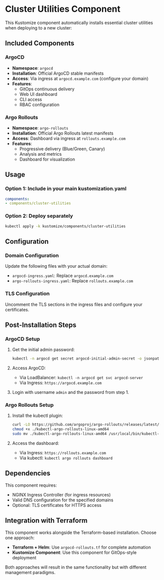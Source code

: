 # Cluster Utilities Component

This Kustomize component automatically installs essential cluster utilities when deploying to a new cluster:

## Included Components

### ArgoCD
- **Namespace**: `argocd`
- **Installation**: Official ArgoCD stable manifests
- **Access**: Via ingress at `argocd.example.com` (configure your domain)
- **Features**:
  - GitOps continuous delivery
  - Web UI dashboard
  - CLI access
  - RBAC configuration

### Argo Rollouts
- **Namespace**: `argo-rollouts`
- **Installation**: Official Argo Rollouts latest manifests
- **Access**: Dashboard via ingress at `rollouts.example.com`
- **Features**:
  - Progressive delivery (Blue/Green, Canary)
  - Analysis and metrics
  - Dashboard for visualization

## Usage

### Option 1: Include in your main kustomization.yaml
```yaml
components:
- components/cluster-utilities
```

### Option 2: Deploy separately
```bash
kubectl apply -k kustomize/components/cluster-utilities
```

## Configuration

### Domain Configuration
Update the following files with your actual domain:
- `argocd-ingress.yaml`: Replace `argocd.example.com`
- `argo-rollouts-ingress.yaml`: Replace `rollouts.example.com`

### TLS Configuration
Uncomment the TLS sections in the ingress files and configure your certificates.

## Post-Installation Steps

### ArgoCD Setup
1. Get the initial admin password:
   ```bash
   kubectl -n argocd get secret argocd-initial-admin-secret -o jsonpath="{.data.password}" | base64 -d
   ```

2. Access ArgoCD:
   - Via LoadBalancer: `kubectl -n argocd get svc argocd-server`
   - Via Ingress: `https://argocd.example.com`

3. Login with username `admin` and the password from step 1.

### Argo Rollouts Setup
1. Install the kubectl plugin:
   ```bash
   curl -LO https://github.com/argoproj/argo-rollouts/releases/latest/download/kubectl-argo-rollouts-linux-amd64
   chmod +x ./kubectl-argo-rollouts-linux-amd64
   sudo mv ./kubectl-argo-rollouts-linux-amd64 /usr/local/bin/kubectl-argo-rollouts
   ```

2. Access the dashboard:
   - Via Ingress: `https://rollouts.example.com`
   - Via kubectl: `kubectl argo rollouts dashboard`

## Dependencies

This component requires:
- NGINX Ingress Controller (for ingress resources)
- Valid DNS configuration for the specified domains
- Optional: TLS certificates for HTTPS access

## Integration with Terraform

This component works alongside the Terraform-based installation. Choose one approach:
- **Terraform + Helm**: Use `argocd-rollouts.tf` for complete automation
- **Kustomize Component**: Use this component for GitOps-style deployment

Both approaches will result in the same functionality but with different management paradigms.